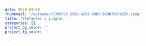```yaml
---
date: 2020-03-28
thumbnail: "/uploads/47398795-55E6-4293-89D3-B8887D976220.jpeg"
title: 'Elefanter i junglen '
categories: []
project_bg_color: ''
project_fg_color: ''

---
```


